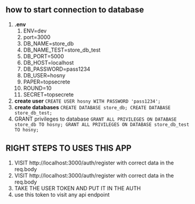 ## how to start connection to database

1. **.env**
   1. ENV=dev
   2. port=3000
   3. DB_NAME=store_db
   4. DB_NAME_TEST=store_db_test
   5. DB_PORT=5000
   6. DB_HOST=localhost
   7. DB_PASSWORD=pass1234
   8. DB_USER=hosny
   9. PAPER=topsecrete 
   10. ROUND=10
   11. SECRET=topsecrete
2. **create user**
    ``
    CREATE USER hosny WITH PASSWORD 'pass1234';  
    ``
3. **create databases**
   ``
   CREATE DATABASE store_db;
   CREATE DATABASE store_db_test;
   ``
4. GRANT privileges to database
   ``
   GRANT ALL PRIVILEGES ON DATABASE store_db TO hosny;
   GRANT ALL PRIVILEGES ON DATABASE store_db_test TO hosny;
   ``

## RIGHT STEPS TO USES THIS APP 
1. VISIT http://localhost:3000/auth/register with correct data in the req.body 
2. VISIT http://localhost:3000/auth/register with correct data in the req.body
3. TAKE THE USER TOKEN AND PUT IT IN THE AUTH
4. use this token to visit any api endpoint 


